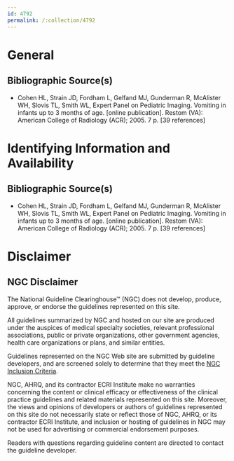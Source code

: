 ```yaml
---
id: 4792
permalink: /:collection/4792
---
```


# General

## Bibliographic Source(s)

- Cohen HL, Strain JD, Fordham L, Gelfand MJ, Gunderman R, McAlister WH, Slovis TL, Smith WL, Expert Panel on Pediatric Imaging. Vomiting in infants up to 3 months of age. [online publication]. Restom (VA): American College of Radiology (ACR); 2005. 7 p. [39 references]

# Identifying Information and Availability

## Bibliographic Source(s)

- Cohen HL, Strain JD, Fordham L, Gelfand MJ, Gunderman R, McAlister WH, Slovis TL, Smith WL, Expert Panel on Pediatric Imaging. Vomiting in infants up to 3 months of age. [online publication]. Restom (VA): American College of Radiology (ACR); 2005. 7 p. [39 references]

# Disclaimer

## NGC Disclaimer

The National Guideline Clearinghouse™ (NGC) does not develop, produce, approve, or endorse the guidelines represented on this site.

All guidelines summarized by NGC and hosted on our site are produced under the auspices of medical specialty societies, relevant professional associations, public or private organizations, other government agencies, health care organizations or plans, and similar entities.

Guidelines represented on the NGC Web site are submitted by guideline developers, and are screened solely to determine that they meet the [NGC Inclusion Criteria](/help-and-about/summaries/inclusion-criteria).

NGC, AHRQ, and its contractor ECRI Institute make no warranties concerning the content or clinical efficacy or effectiveness of the clinical practice guidelines and related materials represented on this site. Moreover, the views and opinions of developers or authors of guidelines represented on this site do not necessarily state or reflect those of NGC, AHRQ, or its contractor ECRI Institute, and inclusion or hosting of guidelines in NGC may not be used for advertising or commercial endorsement purposes.

Readers with questions regarding guideline content are directed to contact the guideline developer.

